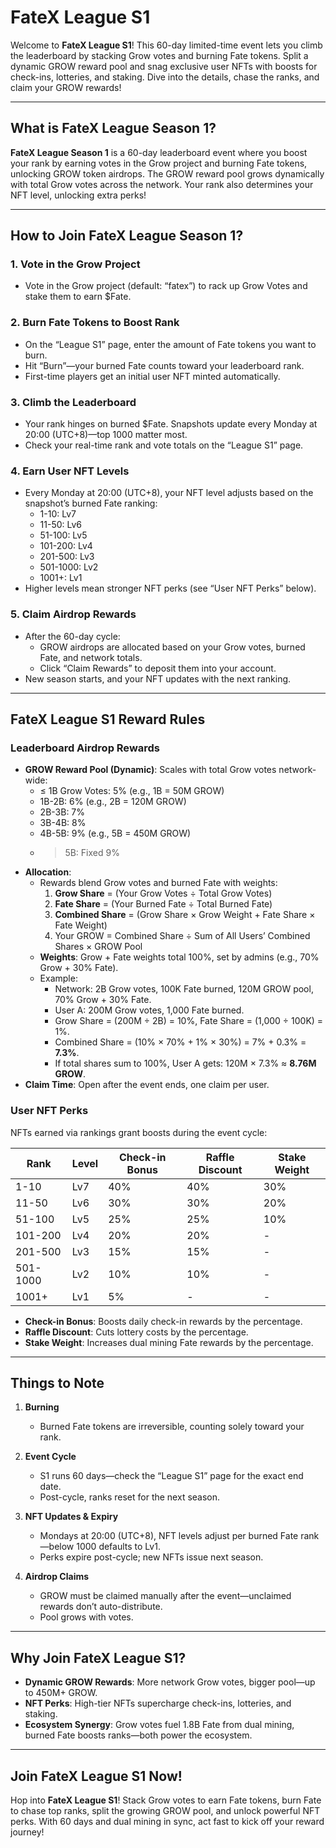 # FateX League S1

Welcome to **FateX League S1**! This 60-day limited-time event lets you climb the leaderboard by stacking Grow votes and burning Fate tokens. Split a dynamic GROW reward pool and snag exclusive user NFTs with boosts for check-ins, lotteries, and staking. Dive into the details, chase the ranks, and claim your GROW rewards!

---

## What is FateX League Season 1?

**FateX League Season 1** is a 60-day leaderboard event where you boost your rank by earning votes in the Grow project and burning Fate tokens, unlocking GROW token airdrops. The GROW reward pool grows dynamically with total Grow votes across the network. Your rank also determines your NFT level, unlocking extra perks!

---

## How to Join FateX League Season 1?

### 1. Vote in the Grow Project
- Vote in the Grow project (default: “fatex”) to rack up Grow Votes and stake them to earn $Fate.

### 2. Burn Fate Tokens to Boost Rank
- On the “League S1” page, enter the amount of Fate tokens you want to burn.
- Hit “Burn”—your burned Fate counts toward your leaderboard rank.
- First-time players get an initial user NFT minted automatically.

### 3. Climb the Leaderboard
- Your rank hinges on burned $Fate. Snapshots update every Monday at 20:00 (UTC+8)—top 1000 matter most.
- Check your real-time rank and vote totals on the “League S1” page.

### 4. Earn User NFT Levels
- Every Monday at 20:00 (UTC+8), your NFT level adjusts based on the snapshot’s burned Fate ranking:
  - 1-10: Lv7
  - 11-50: Lv6
  - 51-100: Lv5
  - 101-200: Lv4
  - 201-500: Lv3
  - 501-1000: Lv2
  - 1001+: Lv1
- Higher levels mean stronger NFT perks (see “User NFT Perks” below).

### 5. Claim Airdrop Rewards
- After the 60-day cycle:
  - GROW airdrops are allocated based on your Grow votes, burned Fate, and network totals.
  - Click “Claim Rewards” to deposit them into your account.
- New season starts, and your NFT updates with the next ranking.

---

## FateX League S1 Reward Rules

### Leaderboard Airdrop Rewards
- **GROW Reward Pool (Dynamic)**: Scales with total Grow votes network-wide:
  - ≤ 1B Grow Votes: 5% (e.g., 1B = 50M GROW)
  - 1B-2B: 6% (e.g., 2B = 120M GROW)
  - 2B-3B: 7%
  - 3B-4B: 8%
  - 4B-5B: 9% (e.g., 5B = 450M GROW)
  - > 5B: Fixed 9%
- **Allocation**:
  - Rewards blend Grow votes and burned Fate with weights:
    1. **Grow Share** = (Your Grow Votes ÷ Total Grow Votes)
    2. **Fate Share** = (Your Burned Fate ÷ Total Burned Fate)
    3. **Combined Share** = (Grow Share × Grow Weight + Fate Share × Fate Weight)
    4. Your GROW = Combined Share ÷ Sum of All Users’ Combined Shares × GROW Pool
  - **Weights**: Grow + Fate weights total 100%, set by admins (e.g., 70% Grow + 30% Fate).
  - Example:
    - Network: 2B Grow votes, 100K Fate burned, 120M GROW pool, 70% Grow + 30% Fate.
    - User A: 200M Grow votes, 1,000 Fate burned.
    - Grow Share = (200M ÷ 2B) = 10%, Fate Share = (1,000 ÷ 100K) = 1%.
    - Combined Share = (10% × 70% + 1% × 30%) = 7% + 0.3% = **7.3%**.
    - If total shares sum to 100%, User A gets: 120M × 7.3% ≈ **8.76M GROW**.
- **Claim Time**: Open after the event ends, one claim per user.

### User NFT Perks
NFTs earned via rankings grant boosts during the event cycle:

| **Rank**    | **Level** | **Check-in Bonus** | **Raffle Discount** | **Stake Weight** |
|-------------|-----------|--------------------|---------------------|------------------|
| 1-10        | Lv7       | 40%                | 40%                 | 30%              |
| 11-50       | Lv6       | 30%                | 30%                 | 20%              |
| 51-100      | Lv5       | 25%                | 25%                 | 10%              |
| 101-200     | Lv4       | 20%                | 20%                 | -                |
| 201-500     | Lv3       | 15%                | 15%                 | -                |
| 501-1000    | Lv2       | 10%                | 10%                 | -                |
| 1001+       | Lv1       | 5%                 | -                   | -                |

- **Check-in Bonus**: Boosts daily check-in rewards by the percentage.
- **Raffle Discount**: Cuts lottery costs by the percentage.
- **Stake Weight**: Increases dual mining Fate rewards by the percentage.

---

## Things to Note

1. **Burning**
   - Burned Fate tokens are irreversible, counting solely toward your rank.

2. **Event Cycle**
   - S1 runs 60 days—check the “League S1” page for the exact end date.
   - Post-cycle, ranks reset for the next season.

3. **NFT Updates & Expiry**
   - Mondays at 20:00 (UTC+8), NFT levels adjust per burned Fate rank—below 1000 defaults to Lv1.
   - Perks expire post-cycle; new NFTs issue next season.

4. **Airdrop Claims**
   - GROW must be claimed manually after the event—unclaimed rewards don’t auto-distribute.
   - Pool grows with votes.

---

## Why Join FateX League S1?

- **Dynamic GROW Rewards**: More network Grow votes, bigger pool—up to 450M+ GROW.
- **NFT Perks**: High-tier NFTs supercharge check-ins, lotteries, and staking.
- **Ecosystem Synergy**: Grow votes fuel 1.8B Fate from dual mining, burned Fate boosts ranks—both power the ecosystem.

---

## Join FateX League S1 Now!

Hop into **FateX League S1**! Stack Grow votes to earn Fate tokens, burn Fate to chase top ranks, split the growing GROW pool, and unlock powerful NFT perks. With 60 days and dual mining in sync, act fast to kick off your reward journey!